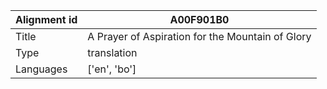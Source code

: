 |Alignment id | A00F901B0
| --- | --- 
|Title | A Prayer of Aspiration for the Mountain of Glory 
|Type | translation
|Languages | ['en', 'bo']